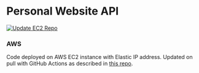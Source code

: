 # Personal Website API

[![Update EC2 Repo](https://github.com/brunomariz/personal-website-api/actions/workflows/ec2-cd.yml/badge.svg)](https://github.com/brunomariz/personal-website-api/actions/workflows/ec2-cd.yml)

### AWS

Code deployed on AWS EC2 instance with Elastic IP address. Updated on pull with GitHub Actions as described in [this repo](https://github.com/brunomariz/aws-cd).
